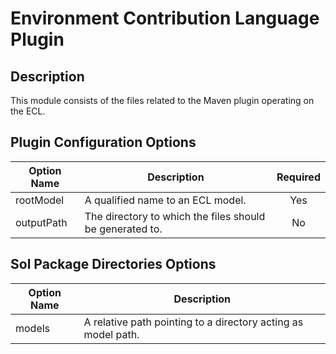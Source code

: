 <!-- (c) https://github.com/MontiCore/monticore -->
# Environment Contribution Language Plugin

## Description
This module consists of the files related to the Maven plugin operating on the ECL.

## Plugin Configuration Options
| Option Name | Description | Required |
| --- | --- | :---: |
| rootModel | A qualified name to an ECL model. | Yes |
| outputPath | The directory to which the files should be generated to. | No |

## Sol Package Directories Options
| Option Name | Description |
| --- | --- |
| models | A relative path pointing to a directory acting as model path. |
